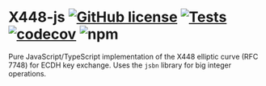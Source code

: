 # X448-js [![GitHub license](https://img.shields.io/github/license/Iskander508/X448-js?style=flat)](https://github.com/Iskander508/X448-js/blob/master/LICENSE) [![Tests](https://github.com/Iskander508/X448-js/workflows/CI/badge.svg)](https://github.com/Iskander508/X448-js/actions) [![codecov](https://codecov.io/gh/vvo/typescript-library-template/branch/master/graph/badge.svg)](https://codecov.io/gh/vvo/typescript-library-template) ![npm](https://img.shields.io/npm/v/x448-js)

Pure JavaScript/TypeScript implementation of the X448 elliptic curve (RFC 7748) for ECDH key exchange. Uses the `jsbn` library for big integer operations.
